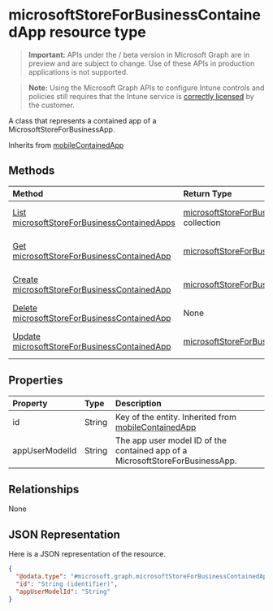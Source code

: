 ﻿# microsoftStoreForBusinessContainedApp resource type

> **Important:** APIs under the / beta version in Microsoft Graph are in preview and are subject to change. Use of these APIs in production applications is not supported.

> **Note:** Using the Microsoft Graph APIs to configure Intune controls and policies still requires that the Intune service is [correctly licensed](https://go.microsoft.com/fwlink/?linkid=839381) by the customer.

A class that represents a contained app of a MicrosoftStoreForBusinessApp.

Inherits from [mobileContainedApp](../resources/intune_apps_mobilecontainedapp.md)

## Methods
|Method|Return Type|Description|
|:---|:---|:---|
|[List microsoftStoreForBusinessContainedApps](../api/intune_apps_microsoftstoreforbusinesscontainedapp_list.md)|[microsoftStoreForBusinessContainedApp](../resources/intune_apps_microsoftstoreforbusinesscontainedapp.md) collection|List properties and relationships of the [microsoftStoreForBusinessContainedApp](../resources/intune_apps_microsoftstoreforbusinesscontainedapp.md) objects.|
|[Get microsoftStoreForBusinessContainedApp](../api/intune_apps_microsoftstoreforbusinesscontainedapp_get.md)|[microsoftStoreForBusinessContainedApp](../resources/intune_apps_microsoftstoreforbusinesscontainedapp.md)|Read properties and relationships of the [microsoftStoreForBusinessContainedApp](../resources/intune_apps_microsoftstoreforbusinesscontainedapp.md) object.|
|[Create microsoftStoreForBusinessContainedApp](../api/intune_apps_microsoftstoreforbusinesscontainedapp_create.md)|[microsoftStoreForBusinessContainedApp](../resources/intune_apps_microsoftstoreforbusinesscontainedapp.md)|Create a new [microsoftStoreForBusinessContainedApp](../resources/intune_apps_microsoftstoreforbusinesscontainedapp.md) object.|
|[Delete microsoftStoreForBusinessContainedApp](../api/intune_apps_microsoftstoreforbusinesscontainedapp_delete.md)|None|Deletes a [microsoftStoreForBusinessContainedApp](../resources/intune_apps_microsoftstoreforbusinesscontainedapp.md).|
|[Update microsoftStoreForBusinessContainedApp](../api/intune_apps_microsoftstoreforbusinesscontainedapp_update.md)|[microsoftStoreForBusinessContainedApp](../resources/intune_apps_microsoftstoreforbusinesscontainedapp.md)|Update the properties of a [microsoftStoreForBusinessContainedApp](../resources/intune_apps_microsoftstoreforbusinesscontainedapp.md) object.|

## Properties
|Property|Type|Description|
|:---|:---|:---|
|id|String|Key of the entity. Inherited from [mobileContainedApp](../resources/intune_apps_mobilecontainedapp.md)|
|appUserModelId|String|The app user model ID of the contained app of a MicrosoftStoreForBusinessApp.|

## Relationships
None
## JSON Representation
Here is a JSON representation of the resource.
<!-- {
  "blockType": "resource",
  "keyProperty": "id",
  "@odata.type": "microsoft.graph.microsoftStoreForBusinessContainedApp"
}
-->
``` json
{
  "@odata.type": "#microsoft.graph.microsoftStoreForBusinessContainedApp",
  "id": "String (identifier)",
  "appUserModelId": "String"
}
```






